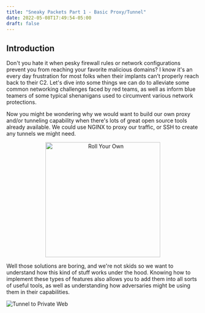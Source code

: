 ```yaml
---
title: "Sneaky Packets Part 1 - Basic Proxy/Tunnel"
date: 2022-05-08T17:49:54-05:00
draft: false 
---
```


## Introduction

Don't you hate it when pesky firewall rules or network configurations prevent you from reaching your favorite malicious domains? I know it's an every day frustration for most folks when their implants can't properly reach back to their C2. Let's dive into some things we can do to alleviate some common networking challenges faced by red teams, as well as inform blue teamers of some typical shenanigans used to circumvent various network protections.  

Now you might be wondering why we would want to build our own proxy and/or tunneling capability when there's lots of great open source tools already available. We could use NGINX to proxy our traffic, or SSH to create any tunnels we might need. 

<div style="text-align:center;">
    <img alt="Roll Your Own" src="/images/rollurown.PNG" height=300 />
</div>

Well those solutions are boring, and we're not skids so we want to understand how this kind of stuff works under the hood. Knowing how to implement these types of features also allows you to add them into all sorts of useful tools, as well as understanding how adversaries might be using them in their capabilities.

![Tunnel to Private Web](/images/tunnel-to-priv-web.gif)